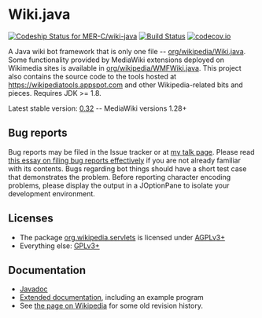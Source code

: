 # Wiki.java

[ ![Codeship Status for MER-C/wiki-java](https://codeship.com/projects/46dd6420-bb60-0132-1d73-5ea58638974e/status?branch=master)](https://codeship.com/projects/72144)
[![Build Status](https://travis-ci.org/MER-C/wiki-java.svg?branch=master)](https://travis-ci.org/MER-C/wiki-java?branch=master)
[![codecov.io](http://codecov.io/github/MER-C/wiki-java/coverage.svg?branch=master)](http://codecov.io/github/MER-C/wiki-java?branch=master)


A Java wiki bot framework that is only one file -- [org/wikipedia/Wiki.java](src/org/wikipedia/Wiki.java).
Some functionality provided by MediaWiki extensions deployed on Wikimedia sites
is available in [org/wikipedia/WMFWiki.java](src/org/wikipedia/WMFWiki.java). 
This project also contains the source code to the tools hosted at 
https://wikipediatools.appspot.com and other Wikipedia-related bits and pieces. Requires JDK >= 1.8.

Latest stable version: [0.32](https://github.com/MER-C/wiki-java/releases/tag/0.32) -- 
MediaWiki versions 1.28+

## Bug reports

Bug reports may be filed in the Issue tracker or at [my talk page](https://en.wikipedia.org/wiki/User_talk:MER-C). 
Please read [this essay on filing bug reports effectively](http://www.chiark.greenend.org.uk/~sgtatham/bugs.html)
if you are not already familiar with its contents. Bugs regarding bot things
should have a short test case that demonstrates the problem. Before reporting 
character encoding problems, please display the output in a JOptionPane to 
isolate your development environment.

## Licenses

* The package [org.wikipedia.servlets](src/org/wikipedia/servlets) is licensed 
  under [AGPLv3+](COPYING.AGPL)
* Everything else: [GPLv3+](COPYING.GPL)

## Documentation

* [Javadoc](https://wikipediatools.appspot.com/doc/index.html)
* [Extended documentation](https://github.com/MER-C/wiki-java/wiki/Extended-documentation),
  including an example program
* See [the page on Wikipedia](https://en.wikipedia.org/wiki/User:MER-C/Wiki.java)
  for some old revision history.
